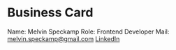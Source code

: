 # Business Card
Name: Melvin Speckamp
Role: Frontend Developer
Mail: melvin.speckamp@gmail.com
[LinkedIn](https://www.linkedin.com/in/melvin-speckamp-webdev/)